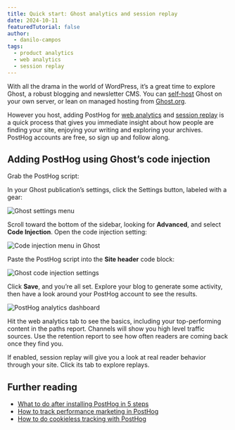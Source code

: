 ```yaml
---
title: Quick start: Ghost analytics and session replay
date: 2024-10-11
featuredTutorial: false
author:
  - danilo-campos
tags:
  - product analytics
  - web analytics
  - session replay
---
```


With all the drama in the world of WordPress, it’s a great time to explore Ghost, a robust blogging and newsletter CMS. You can [self-host](https://ghost.org/docs/install/) Ghost on your own server, or lean on managed hosting from [Ghost.org](https://ghost.org).

However you host, adding PostHog for [web analytics](/docs/web-analytics) and [session replay](/docs/session-replay) is a quick process that gives you immediate insight about how people are finding your site, enjoying your writing and exploring your archives. PostHog accounts are free, so sign up and follow along.

## Adding PostHog using Ghost’s code injection

Grab the PostHog script:

<Snippet />

In your Ghost publication’s settings, click the Settings button, labeled with a gear:

![Ghost settings menu](https://res.cloudinary.com/dmukukwp6/image/upload/ghost_settings_e1f6c4b436.png)

Scroll toward the bottom of the sidebar, looking for **Advanced**, and select **Code Injection**. Open the code injection setting:

![Code injection menu in Ghost](https://res.cloudinary.com/dmukukwp6/image/upload/code_injection_menu_66fa301caf.png)

Paste the PostHog script into the **Site header** code block:

![Ghost code injection settings](https://res.cloudinary.com/dmukukwp6/image/upload/ghost_settings_e1f6c4b436.png)

Click **Save**, and you’re all set. Explore your blog to generate some activity, then have a look around your PostHog account to see the results.

![PostHog analytics dashboard](https://res.cloudinary.com/dmukukwp6/image/upload/analytics_e7d33fb290.png)

Hit the web analytics tab to see the basics, including your top-performing content in the paths report. Channels will show you high level traffic sources. Use the retention report to see how often readers are coming back once they find you.

If enabled, session replay will give you a look at real reader behavior through your site. Click its tab to explore replays.

## Further reading

- [What to do after installing PostHog in 5 steps](/tutorials/next-steps-after-installing)
- [How to track performance marketing in PostHog](/tutorials/performance-marketing)
- [How to do cookieless tracking with PostHog](/tutorials/cookieless-tracking)
